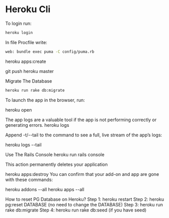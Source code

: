 # Heroku Cli
To login run:
```zsh
heroku login
```

In file Procfile write:
```zsh
web: bundle exec puma -C config/puma.rb
```

heroku apps:create

git push heroku master

Migrate The Database
```zsh
heroku run rake db:migrate
```
To launch the app in the browser, run:

heroku open

The app logs are a valuable tool if the app is not performing correctly or generating errors.
heroku logs

Append -t/--tail to the command to see a full, live stream of the app’s logs:

heroku logs --tail

Use The Rails Console
heroku run rails console

This action permanently deletes your application

heroku apps:destroy
You can confirm that your add-on and app are gone with these commands:

heroku addons --all
heroku apps --all

How to reset PG Database on Heroku?
Step 1: heroku restart
Step 2: heroku pg:reset DATABASE (no need to change the DATABASE)
Step 3: heroku run rake db:migrate
Step 4: heroku run rake db:seed (if you have seed)
